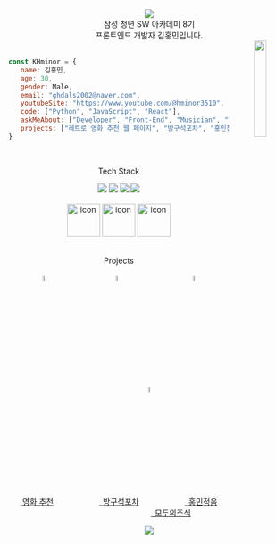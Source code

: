 <div align="center">
  <div>  
    <img src="https://capsule-render.vercel.app/api?&type=waving&color=timeAuto&height=180&section=header&text=KHminor's%20Hub&fontSize=50&animation=fadeIn&fontAlignY=45" />
  </div>
  삼성 청년 SW 아카데미 8기
  <br>  
  프론트엔드 개발자 김홍민입니다.
  <br>
  <img align='right' src="https://media.giphy.com/media/M9gbBd9nbDrOTu1Mqx/giphy.gif" width="21%">
</div> 
<br>

 ```javascript
 const KHminor = {
    name: 김홍민,
    age: 30,
    gender: Male,
    email: "ghdals2002@naver.com",
    youtubeSite: "https://www.youtube.com/@hminor3510",
    code: ["Python", "JavaScript", "React"],
    askMeAbout: ["Developer", "Front-End", "Musician", "Youtuber"],
    projects: ["레트로 영화 추천 웹 페이지", "방구석포차", "홍민정음", "모두의주식"], 
 }
 
 ```

<div>
  <br>
  <p align="center">Tech Stack</p>
  <div align="center"> 
    <img src="https://img.shields.io/badge/Python-3776AB?style=for-the-circle&logo=Python&logoColor=white">
    <img src="https://img.shields.io/badge/JavaScript-F7DF1E?style=for-the-circle&logo=JavaScript&logoColor=white">
    <img src="https://img.shields.io/badge/HTML5-E34F26?style=for-the-circle&logo=HTML5&logoColor=white">
    <img src="https://img.shields.io/badge/CSS3-1572B6?style=for-the-circle&logo=CSS3&logoColor=white">
    <br>
    <br>
    <img src="https://techstack-generator.vercel.app/react-icon.svg" alt="icon" width="59" height="59" />
    <img src="https://techstack-generator.vercel.app/redux-icon.svg" alt="icon" width="59" height="59" />
    <img src="https://techstack-generator.vercel.app/ts-icon.svg" alt="icon" width="59" height="59" />
    
  </div>
  <div align="center">
    <br>
    <p>Projects</p> 
    <div>
      <img src="https://media.tenor.com/2Ev0q5G3lGEAAAAC/film-bind.gif" width="5%" height="5%"> 
      &emsp;&emsp;&emsp;&emsp;&emsp;&emsp;&emsp;
      <img src="https://file.notion.so/f/s/d3722777-2425-4a01-a1ac-2bbb8ee194a4/soju.e87a944c950d7df0c63d.gif?id=b4b5546c-e66b-47d9-be86-bab4f1852b63&table=block&spaceId=43abc793-c049-4132-a5f3-a88e4151f6ff&expirationTimestamp=1683032080699&signature=ZQNVOKhnNt1p7PeaMSEkdxrbildydlJ7Zz_HFfiBXhc" width="5%" height="5%">
      &emsp;&emsp;&emsp;&emsp;&emsp;&emsp;&emsp;&ensp;
      <img src="https://as2.ftcdn.net/v2/jpg/03/56/57/85/1000_F_356578558_AWxgWNZoRxB9UAp4OjPoPcgUQxsi2U83.jpg" width="5%" height="5%">
      &emsp;&emsp;&emsp;&emsp;&emsp;&emsp;&emsp;&ensp;
      <img src="https://img.lovepik.com/element/40217/1929.png_1200.png" width="5%" height="5%">
      <br>
      <a href="https://www.notion.so/85dac6df6fc547698c1b1bcd32059c6a?pvs=4">&nbsp;영화 추천</a>
      &emsp;&emsp;&emsp;&emsp;&emsp;&nbsp;
      <a href="https://www.notion.so/b4b5546ce66b47d9be86bab4f1852b63?pvs=4">&ensp;방구석포차</a>
      &emsp;&emsp;&emsp;&emsp;&emsp;&nbsp;
      <a href="https://www.notion.so/caae1a54ce08460aa66f2edff5a74b37?pvs=4">&ensp;홍민정음</a>
      &emsp;&emsp;&emsp;&emsp;&emsp;&nbsp;
      <a href="https://www.notion.so/aa3c8f0a64c34a47a963936f50532eb7?pvs=4">&ensp;모두의주식</a>
     
    
  </div>
</div>

<p align="center">
  <img src="https://capsule-render.vercel.app/api?type=waving&color=auto&height=100&section=footer" />
</p>
